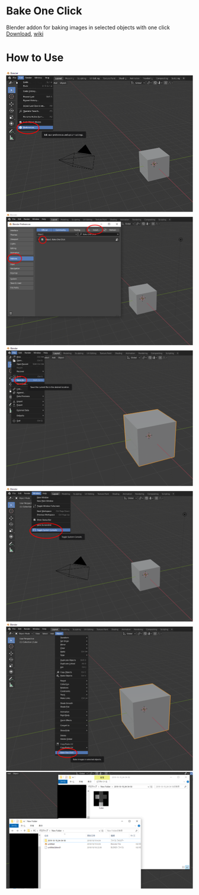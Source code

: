 # Bake One Click  
Blender addon for baking images in selected objects with one click  
[Download](https://fujisunflower.booth.pm/items/1627173), [wiki](https://github.com/FujiSunflower/bake_one_click/wiki)  
# How to Use  
![](https://github.com/FujiSunflower/bake_one_click/blob/master/figure1.png)
![](https://github.com/FujiSunflower/bake_one_click/blob/master/figure2.png)
![](https://github.com/FujiSunflower/bake_one_click/blob/master/figure3.png)
![](https://github.com/FujiSunflower/bake_one_click/blob/master/figure4.png)
![](https://github.com/FujiSunflower/bake_one_click/blob/master/figure5.png)
![](https://github.com/FujiSunflower/bake_one_click/blob/master/figure6.png)
